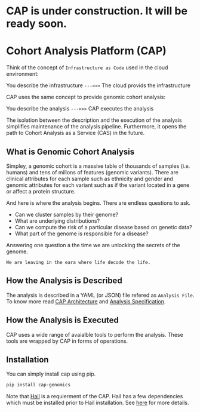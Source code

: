 # CAP is under construction. It will be ready soon.
# Cohort Analysis Platform (CAP)

Think of the concept of `Infrastructure as Code` used in the cloud environment:

You describe the infrastructure `--->>>` The cloud provids the infrastructure

CAP uses the same concept to provide genomic cohort analysis:

You describe the analysis `--->>>` CAP executes the analysis

The isolation between the description and the execution of the analysis simplifies maintenance of the analysis pipeline. Furthermore, it opens the path to Cohort Analysis as a Service (CAS) in the future.
## What is Genomic Cohort Analysis
Simpley, a genomic cohort is a massive table of thousands of samples (i.e. humans) and tens of millons of features (genomic variants). There are clinical attributes for each sample such as ethnicity and gender and genomic attributes for each variant such as if the variant located in a gene or affect a protein structure.

And here is where the analysis begins. There are endless questions to ask.
- Can we cluster samples by their genome?
- What are underlying distributions?
- Can we compute the risk of a particular disease based on genetic data?
- What part of the genome is responsible for a disease?

Answering one question a the time we are unlocking the secrets of the genome.

`We are leaving in the eara where life decode the life.`

## How the Analysis is Described
The analysis is described in a YAML (or JSON) file refered as `Analysis File`. To know more read [CAP Architecture](docs/CAP_Architecture.md) and [Analysis Specification](docs/Analysis_Specification.md).

## How the Analysis is Executed
CAP uses a wide range of avaialble tools to perform the analysis. These tools are wrapped by CAP in forms of operations.

## Installation
You can simply install cap using pip.
```bash
pip install cap-genomics
```

Note that [Hail](https://hail.is) is a requierment of the CAP. Hail has a few dependencies which must be installed prior to Hail installation. See [here](https://hail.is/docs/0.2/getting_started.html#installing-hail) for more details.





